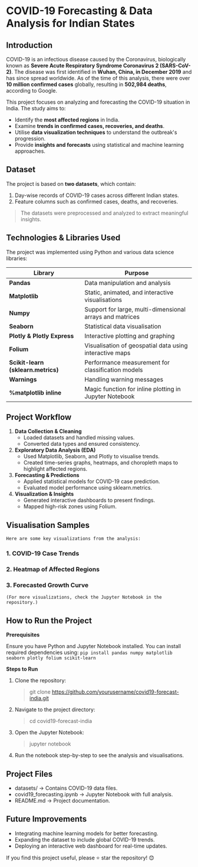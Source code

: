 # **COVID-19 Forecasting & Data Analysis for Indian States**

## **Introduction**
COVID-19 is an infectious disease caused by the Coronavirus, biologically known as **Severe Acute Respiratory Syndrome Coronavirus 2 (SARS-CoV-2)**. The disease was first identified in **Wuhan, China, in December 2019** and has since spread worldwide. As of the time of this analysis, there were over **10 million confirmed cases** globally, resulting in **502,984 deaths**, according to Google.

This project focuses on analyzing and forecasting the COVID-19 situation in India. The study aims to:
- Identify the **most affected regions** in India.
- Examine **trends in confirmed cases, recoveries, and deaths**.
- Utilise **data visualization techniques** to understand the outbreak's progression.
- Provide **insights and forecasts** using statistical and machine learning approaches.

## **Dataset**
The project is based on **two datasets**, which contain:
 1. Day-wise records of COVID-19 cases across different Indian states.
 2. Feature columns such as confirmed cases, deaths, and recoveries.

> The datasets were preprocessed and analyzed to extract meaningful insights.

## **Technologies & Libraries Used**
The project was implemented using Python and various data science libraries:

| Library | Purpose |
|---------|---------|
| **Pandas** | Data manipulation and analysis |
| **Matplotlib** | Static, animated, and interactive visualisations |
| **Numpy** | Support for large, multi-dimensional arrays and matrices |
| **Seaborn** | Statistical data visualisation |
| **Plotly & Plotly Express** | Interactive plotting and graphing |
| **Folium** | Visualisation of geospatial data using interactive maps |
| **Scikit-learn (sklearn.metrics)** | Performance measurement for classification models |
| **Warnings** | Handling warning messages |
| **%matplotlib inline** | Magic function for inline plotting in Jupyter Notebook |

## **Project Workflow**
1. **Data Collection & Cleaning**
   - Loaded datasets and handled missing values.
   - Converted data types and ensured consistency.
2. **Exploratory Data Analysis (EDA)**
   - Used Matplotlib, Seaborn, and Plotly to visualise trends.
   - Created time-series graphs, heatmaps, and choropleth maps to highlight affected regions.
3. **Forecasting & Predictions**
   - Applied statistical models for COVID-19 case prediction.
   - Evaluated model performance using sklearn.metrics.
4. **Visualization & Insights**
   - Generated interactive dashboards to present findings.
   - Mapped high-risk zones using Folium.

## **Visualisation Samples**
    Here are some key visualizations from the analysis:
### 1. **COVID-19 Case Trends**

### 2. **Heatmap of Affected Regions**

### 3. **Forecasted Growth Curve**

    (For more visualizations, check the Jupyter Notebook in the repository.)

## **How to Run the Project**
**Prerequisites**

Ensure you have Python and Jupyter Notebook installed. You can install required dependencies using:
`pip install pandas numpy matplotlib seaborn plotly folium scikit-learn`

**Steps to Run**
 1. Clone the repository:
    > git clone https://github.com/yourusername/covid19-forecast-india.git
 2. Navigate to the project directory:
    > cd covid19-forecast-india
 3. Open the Jupyter Notebook:
    > jupyter notebook
 4. Run the notebook step-by-step to see the analysis and visualisations.

## **Project Files**
- datasets/ → Contains COVID-19 data files.
- covid19_forecasting.ipynb → Jupyter Notebook with full analysis.
- README.md → Project documentation.

## **Future Improvements**
- Integrating machine learning models for better forecasting.
- Expanding the dataset to include global COVID-19 trends.
- Deploying an interactive web dashboard for real-time updates.

If you find this project useful, please ⭐ star the repository! 😊

    


